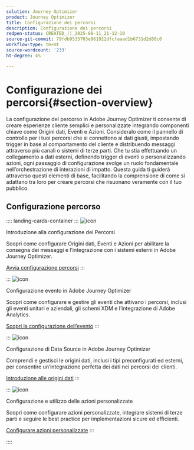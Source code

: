 ```yaml
---
solution: Journey Optimizer
product: Journey Optimizer
title: Configurazione dei percorsi
description: Configurazione dei percorsi
redpen-status: CREATED_||_2025-08-11_21-12-10
source-git-commit: 79fdb9535703e961922dfcfaaad1b6731d2d88c0
workflow-type: tm+mt
source-wordcount: '233'
ht-degree: 4%

---
```



# Configurazione dei percorsi{#section-overview}

La configurazione del percorso in Adobe Journey Optimizer ti consente di creare esperienze cliente semplici e personalizzate integrando componenti chiave come Origini dati, Eventi e Azioni. Consideralo come il pannello di controllo per i tuoi percorsi che si connettono ai dati giusti, impostando trigger in base al comportamento del cliente e distribuendo messaggi attraverso più canali o sistemi di terze parti. Che tu stia effettuando un collegamento a dati esterni, definendo trigger di eventi o personalizzando azioni, ogni passaggio di configurazione svolge un ruolo fondamentale nell’orchestrazione di interazioni di impatto. Questa guida ti guiderà attraverso questi elementi di base, facilitando la comprensione di come si adattano tra loro per creare percorsi che risuonano veramente con il tuo pubblico.

## Configurazione percorso

:::: landing-cards-container
:::
![icon](https://cdn.experienceleague.adobe.com/icons/circle-play.svg)

Introduzione alla configurazione dei Percorsi

Scopri come configurare Origini dati, Eventi e Azioni per abilitare la consegna dei messaggi e l’integrazione con i sistemi esterni in Adobe Journey Optimizer.

[Avvia configurazione percorsi](../using/configuration/about-data-sources-events-actions.md)
:::

:::
![icon](https://cdn.experienceleague.adobe.com/icons/list-check.svg)

Configurazione evento in Adobe Journey Optimizer

Scopri come configurare e gestire gli eventi che attivano i percorsi, inclusi gli eventi unitari e aziendali, gli schemi XDM e l’integrazione di Adobe Analytics.

[Scopri la configurazione dell’evento](events-journeys-landing-page.md)
:::

:::
![icon](https://cdn.experienceleague.adobe.com/icons/gear.svg)

Configurazione di Data Source in Adobe Journey Optimizer

Comprendi e gestisci le origini dati, inclusi i tipi preconfigurati ed esterni, per consentire un’integrazione perfetta dei dati nei percorsi dei clienti.

[Introduzione alle origini dati](data-source-journeys-landing-page.md)
:::

:::
![icon](https://cdn.experienceleague.adobe.com/icons/screwdriver-wrench.svg)

Configurazione e utilizzo delle azioni personalizzate

Scopri come configurare azioni personalizzate, integrare sistemi di terze parti e seguire le best practice per implementazioni sicure ed efficienti.

[Configurare azioni personalizzate](action-journeys-landing-page.md)
:::

::::

